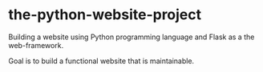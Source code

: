 # the-python-website-project
Building a website using Python programming language and Flask as a the web-framework.

Goal is to build a functional website that is maintainable. 